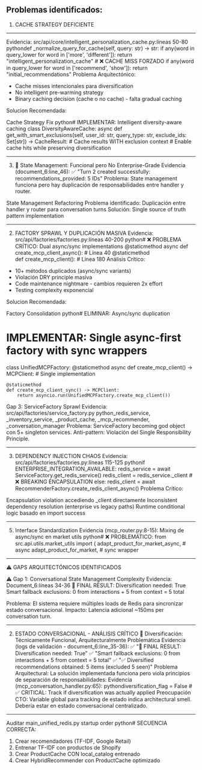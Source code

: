 

Problemas identificados:
-----------------------

1. CACHE STRATEGY DEFICIENTE
------------------------

Evidencia: src/api/core/intelligent_personalization_cache.py:líneas 50-80
pythondef _normalize_query_for_cache(self, query: str) -> str:
    if any(word in query_lower for word in ['more', 'different']):
        return "intelligent_personalization_cache"  # ❌ CACHE MISS FORZADO
    if any(word in query_lower for word in ['recommend', 'show']):
        return "initial_recommendations"
Problema Arquitectónico:

* Cache misses intencionales para diversification
* No intelligent pre-warming strategy
* Binary caching decision (cache o no cache) - falta gradual caching


Solucion Recomendada:

Cache Strategy Fix
python# IMPLEMENTAR: Intelligent diversity-aware caching
class DiversityAwareCache:
    async def get_with_smart_exclusions(self, 
                                       user_id: str, 
                                       query_type: str,
                                       exclude_ids: Set[str]) -> CacheResult:
        # Cache results WITH exclusion context
        # Enable cache hits while preserving diversification

-----------------------

3. 🔄 State Management: Funcional pero No Enterprise-Grade
Evidencia (document_6:line_46):
✅ "Turn 2 created successfully: recommendations_provided: 5 IDs"
Problema: State management funciona pero hay duplicación de responsabilidades entre handler y router.

State Management Refactoring
Problema identificado: Duplicación entre handler y router para conversation turns
Solución: Single source of truth pattern implementation

---------------------------------------


2. FACTORY SPRAWL Y DUPLICACIÓN MASIVA
Evidencia: src/api/factories/factories.py:líneas 40-200
python# ❌ PROBLEMA CRÍTICO: Dual async/sync implementations
@staticmethod
async def create_mcp_client_async():  # Línea 40
@staticmethod  
def create_mcp_client():              # Línea 180
Análisis Crítico:

* 10+ métodos duplicados (async/sync variants)
* Violación DRY principle masiva
* Code maintenance nightmare - cambios requieren 2x effort
* Testing complexity exponencial


Solucion Recomendada: 

Factory Consolidation
python# ELIMINAR: Async/sync duplication
# IMPLEMENTAR: Single async-first factory with sync wrappers
class UnifiedMCPFactory:
    @staticmethod
    async def create_mcp_client() -> MCPClient:
        # Single implementation
        
    @staticmethod  
    def create_mcp_client_sync() -> MCPClient:
        return asyncio.run(UnifiedMCPFactory.create_mcp_client())


Gap 3: ServiceFactory Sprawl
Evidencia: src/api/factories/service_factory.py
python_redis_service, _inventory_service, _product_cache, _mcp_recommender, _conversation_manager
Problema: ServiceFactory becoming god object con 5+ singleton services.
Anti-pattern: Violación del Single Responsibility Principle.

---------------------------------------

3. DEPENDENCY INJECTION CHAOS
Evidencia: src/api/factories/factories.py:líneas 115-125
pythonif ENTERPRISE_INTEGRATION_AVAILABLE:
    redis_service = await ServiceFactory.get_redis_service()
    redis_client = redis_service._client  # ❌ BREAKING ENCAPSULATION
else:
    redis_client = await RecommenderFactory.create_redis_client_async()
Problema Crítico:

Encapsulation violation accediendo _client directamente
Inconsistent dependency resolution (enterprise vs legacy paths)
Runtime conditional logic basado en import success

------------------------------------------

5. Interface Standardization
Evidencia (mcp_router.py:8-15): Mixing de async/sync en market utils
python# ❌ PROBLEMÁTICO:
from src.api.utils.market_utils import (
adapt_product_for_market_async,  # async
    adapt_product_for_market,        # sync wrapper

------------------------------------------

⚠️ GAPS ARQUITECTÓNICOS IDENTIFICADOS

⚠️ Gap 1: Conversational State Management Complexity
Evidencia: Document_6:líneas 34-36
🔄 FINAL RESULT: Diversification needed: True
Smart fallback exclusions: 0 from interactions + 5 from context = 5 total

Problema: El sistema requiere múltiples loads de Redis para sincronizar estado conversacional.
Impacto: Latencia adicional ~150ms per conversation turn.

------------------------------------------


2. ESTADO CONVERSACIONAL - ANÁLISIS CRÍTICO
🎯 Diversificación: Técnicamente Funcional, Arquitecturalmente Problemática
Evidencia (logs de validación - document_6:line_35-36):
✅ "🔄 FINAL RESULT: Diversification needed: True"
✅ "Smart fallback exclusions: 0 from interactions + 5 from context = 5 total"
✅ "✅ Diversified recommendations obtained: 5 items (excluded 5 seen)"
Problema Arquitectural:
La solución implementada funciona pero viola principios de separación de responsabilidades:
Evidencia (mcp_conversation_handler.py:65):
pythondiversification_flag = False  # ✅ CRITICAL: Track if diversification was actually applied
Preocupación CTO: Variable global para tracking de estado indica architectural smell. Debería estar en estado conversacional centralizado.

---------------------------------------

Auditar main_unified_redis.py startup order
python# SECUENCIA CORRECTA:
1. Crear recomendadores (TF-IDF, Google Retail)
2. Entrenar TF-IDF con productos de Shopify  
3. Crear ProductCache CON local_catalog entrenado
4. Crear HybridRecommender con ProductCache optimizado
